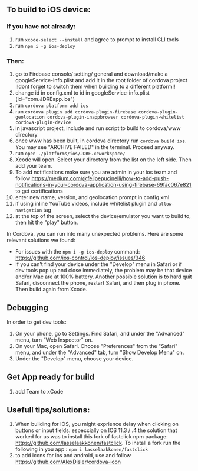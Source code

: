 ## To build to iOS device:

### If you have not already:
1. run `xcode-select --install` and agree to prompt to install CLI tools
1. run `npm i -g ios-deploy`


### Then:
1. go to Firebase console/ setting/ general and download/make a googleService-info.plist and add it in the root folder of cordova project !!dont forget to switch them when building to a different platform!!
1. change id in config.xml to id in googleService-info.plist (id="com.JDREapp.ios")
1. run `cordova platform add ios`
1. run `cordova plugin add cordova-plugin-firebase cordova-plugin-geolocation cordova-plugin-inappbrowser cordova-plugin-whitelist cordova-plugin-device`
1. in javascript project, include and run script to build to cordova/www directory
1. once www has been built, in cordova directory run `cordova build ios`. You may see "ARCHIVE FAILED" in the terminal. Proceed anyway.
1. run `open ./platforms/ios/JDRE.xcworkspace/`
1. Xcode will open. Select your directory from the list on the left side. Then add your team.
1.  To add notifications make sure you are admin in your ios team and follow <https://medium.com/@felipepucinelli/how-to-add-push-notifications-in-your-cordova-application-using-firebase-69fac067e821> to get certifications
1. enter new name, version, and geolocation prompt in config.xml
1. if using inline YouTube videos, include whitelist plugin and `allow-navigation` tag
1. at the top of the screen, select the device/emulator you want to build to, then hit the "play" button.

In Cordova, you can run into many unexpected problems. Here are some relevant solutions we found:
* For issues with the `npm i -g ios-deploy` command: <https://github.com/ios-control/ios-deploy/issues/346>
* If you can't find your device under the "Develop" menu in Safari or if dev tools pop up and close immediately, the problem may be that device and/or Mac are at 100% battery. Another possible solution is to hard quit Safari, disconnect the phone, restart Safari, and then plug in phone. Then build again from Xcode.

## Debugging

In order to get dev tools:
1. On your phone, go to Settings. Find Safari, and under the "Advanced" menu, turn "Web Inspector" on.
1. On your Mac, open Safari. Choose "Preferences" from the "Safari" menu, and under the "Advanced" tab, turn "Show Develop Menu" on.
1. Under the "Develop" menu, choose your device.

## Get App ready for build
1. add Team to xCode


## Usefull tips/solutions:
1. When building for IOS, you might exprience delay when clicking on buttons or input fields. especcially on IOS 11.3 / .4 the solution that worked for us was to install this fork of fastclick npm package: https://github.com/lasselaakkonen/fastclick.   To install a fork run the following in you app : `npm i lasselaakkonen/fastclick` 
1. to add icons for ios and android, use and follow <https://github.com/AlexDisler/cordova-icon>
